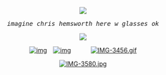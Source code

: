 <p align="center" width="100%"> <img src="https://komarev.com/ghpvc/?username=callthedoctor&label=✦&color=140f06">

<p align="center"> 
<tt><i>imagine chris hemsworth here w glasses ok</i></tt>
<p align="center"> 

<p align="center" width="100%">
    <img src="https://i.postimg.cc/WpJpSfH5/Untitled1017-20250618202754.png">
    
</p>


<div id="header" align="center">

[![img](https://files.catbox.moe/x01bg7.png)](https://rentry.co/brendanstevekemp)⠀
[![img](https://files.catbox.moe/142fs6.png)‎](https://spacedogs.atabook.org/)⠀⠀⠀⠀
[![IMG-3456.gif](https://files.catbox.moe/ss2k93.png)](https://pronouns.cc/@brendanstevekemp)


[![IMG-3580.jpg](https://i.postimg.cc/ncwqYkJq/IMG-3580.jpg)](https://postimg.cc/ZCp9J60q)
